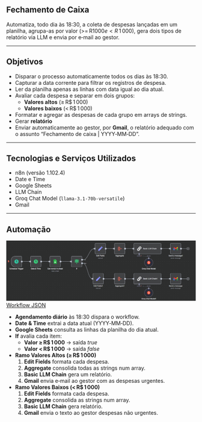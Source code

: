 ## Fechamento de Caixa
Automatiza, todo dia às 18:30, a coleta de despesas lançadas em um planilha, agrupa-as por valor (>= R$ 1 000 e < R$ 1 000), gera dois tipos de relatório via LLM e envia por e‑mail ao gestor.

---

## Objetivos
- Disparar o processo automaticamente todos os dias às 18:30.
- Capturar a data corrente para filtrar os registros de despesa.
- Ler da planilha apenas as linhas com data igual ao dia atual.
- Avaliar cada despesa e separar em dois grupos:
    - **Valores altos** (≥ R$ 1 000)
    - **Valores baixos** (< R$ 1 000)
- Formatar e agregar as despesas de cada grupo em arrays de strings.
- Gerar **relatório**
- Enviar automaticamente ao gestor, por **Gmail**, o relatório adequado com o assunto “Fechamento de caixa | YYYY‑MM‑DD”.

---

## Tecnologias e Serviços Utilizados

- n8n (versão 1.102.4)
- Date e Time
- Google Sheets
- LLM Chain
- Groq Chat Model (`llama-3.1-70b-versatile`)
- Gmail

---

## Automação

![Automação](../../img/fechamento-caixa.png)
[Workflow JSON](alerta-climatico.json)
- **Agendamento diário** às 18:30 dispara o workflow.
- **Date & Time** extrai a data atual (YYYY‑MM‑DD).
- **Google Sheets** consulta as linhas da planilha do dia atual.
- **If** avalia cada item:
    - **Valor ≥ R$ 1 000** → saída *true*
    - **Valor < R$ 1 000** → saída *false*
- **Ramo Valores Altos (≥ R$ 1 000)**
    1. **Edit Fields** formata cada despesa.
    2. **Aggregate** consolida todas as strings num array.
    3. **Basic LLM Chain** gera um relatório.
    4. **Gmail** envia e‑mail ao gestor com as despesas urgentes.
- **Ramo Valores Baixos (< R$ 1 000)**
    1. **Edit Fields** formata cada despesa.
    2. **Aggregate** consolida as strings num array.
    3. **Basic LLM Chain** gera relatório.
    4. **Gmail**  envia o texto ao gestor despesas não urgentes.